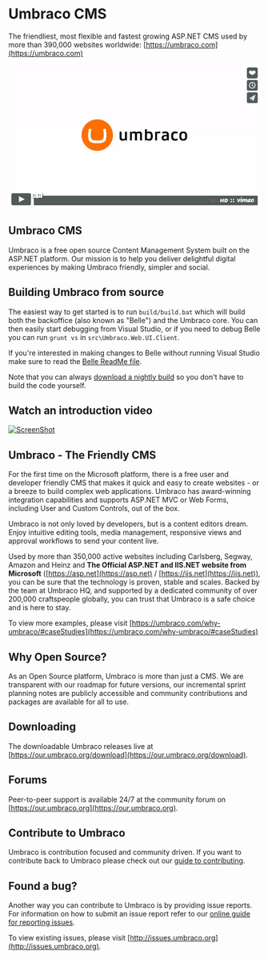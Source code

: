 Umbraco CMS
===========
The friendliest, most flexible and fastest growing ASP.NET CMS used by more than 390,000 websites worldwide: [https://umbraco.com](https://umbraco.com)

[![ScreenShot](vimeo.png)](https://vimeo.com/172382998/)

## Umbraco CMS ##
Umbraco is a free open source Content Management System built on the ASP.NET platform. Our mission is to help you deliver delightful digital experiences by making Umbraco friendly, simpler and social.


## Building Umbraco from source ##

The easiest way to get started is to run `build/build.bat` which will build both the backoffice (also known as "Belle") and the Umbraco core. You can then easily start debugging from Visual Studio, or if you need to debug Belle you can run `grunt vs` in `src\Umbraco.Web.UI.Client`.
 
If you're interested in making changes to Belle without running Visual Studio make sure to read the [Belle ReadMe file](src/Umbraco.Web.UI.Client/README.md). 

Note that you can always [download a nightly build](http://nightly.umbraco.org/?container=umbraco-750) so you don't have to build the code yourself.

## Watch an introduction video ##

[![ScreenShot](http://umbraco.com/images/whatisumbraco.png)](https://umbraco.tv/videos/umbraco-v7/content-editor/basics/introduction/cms-explanation/)

## Umbraco - The Friendly CMS ##

For the first time on the Microsoft platform, there is a free user and developer friendly CMS that makes it quick and easy to create websites - or a breeze to build complex web applications. Umbraco has award-winning integration capabilities and supports ASP.NET MVC or Web Forms, including User and Custom Controls, out of the box. 

Umbraco is not only loved by developers, but is a content editors dream. Enjoy intuitive editing tools, media management, responsive views and approval workflows to send your content live.

Used by more than 350,000 active websites including Carlsberg, Segway, Amazon and Heinz and **The Official ASP.NET and IIS.NET website from Microsoft** ([https://asp.net](https://asp.net) / [https://iis.net](https://iis.net)), you can be sure that the technology is proven, stable and scales. Backed by the team at Umbraco HQ, and supported by a dedicated community of over 200,000 craftspeople globally, you can trust that Umbraco is a safe choice and is here to stay. 

To view more examples, please visit [https://umbraco.com/why-umbraco/#caseStudies](https://umbraco.com/why-umbraco/#caseStudies)

## Why Open Source? ##
As an Open Source platform, Umbraco is more than just a CMS. We are transparent with our roadmap for future versions, our incremental sprint planning notes are publicly accessible and community contributions and packages are available for all to use.

## Downloading ##

The downloadable Umbraco releases live at [https://our.umbraco.org/download](https://our.umbraco.org/download).

## Forums ##

Peer-to-peer support is available 24/7 at the community forum on [https://our.umbraco.org](https://our.umbraco.org). 

## Contribute to Umbraco ##

Umbraco is contribution focused and community driven. If you want to contribute back to Umbraco please check out our [guide to contributing](https://our.umbraco.org/contribute).

## Found a bug? ##

Another way you can contribute to Umbraco is by providing issue reports. For information on how to submit an issue report refer to our [online guide for reporting issues](https://our.umbraco.org/contribute/report-an-issue-or-request-a-feature).

To view existing issues, please visit [http://issues.umbraco.org](http://issues.umbraco.org).
